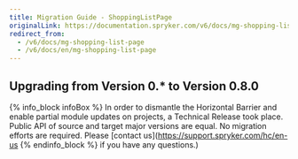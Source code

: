 ```yaml
---
title: Migration Guide - ShoppingListPage
originalLink: https://documentation.spryker.com/v6/docs/mg-shopping-list-page
redirect_from:
  - /v6/docs/mg-shopping-list-page
  - /v6/docs/en/mg-shopping-list-page
---
```


## Upgrading from Version 0.* to Version 0.8.0
{% info_block infoBox %}
In order to dismantle the Horizontal Barrier and enable partial module updates on projects, a Technical Release took place. Public API of source and target major versions are equal. No migration efforts are required. Please [contact us](https://support.spryker.com/hc/en-us
{% endinfo_block %} if you have any questions.)


